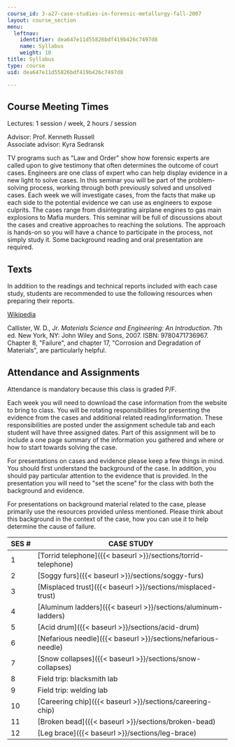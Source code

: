 ```yaml
---
course_id: 3-a27-case-studies-in-forensic-metallurgy-fall-2007
layout: course_section
menu:
  leftnav:
    identifier: dea647e11d55826bdf419b426c7497d8
    name: Syllabus
    weight: 10
title: Syllabus
type: course
uid: dea647e11d55826bdf419b426c7497d8

---
```


Course Meeting Times
--------------------

Lectures: 1 session / week, 2 hours / session

Advisor: Prof. Kenneth Russell  
Associate advisor: Kyra Sedransk

TV programs such as "Law and Order" show how forensic experts are called upon to give testimony that often determines the outcome of court cases. Engineers are one class of expert who can help display evidence in a new light to solve cases. In this seminar you will be part of the problem-solving process, working through both previously solved and unsolved cases. Each week we will investigate cases, from the facts that make up each side to the potential evidence we can use as engineers to expose culprits. The cases range from disintegrating airplane engines to gas main explosions to Mafia murders. This seminar will be full of discussions about the cases and creative approaches to reaching the solutions. The approach is hands-on so you will have a chance to participate in the process, not simply study it. Some background reading and oral presentation are required.

Texts
-----

In addition to the readings and technical reports included with each case study, students are recommended to use the following resources when preparing their reports.

[Wikipedia](http://en.wikipedia.org/wiki/Main_Page)

Callister, W. D., Jr. _Materials Science and Engineering: An Introduction_. 7th ed. New York, NY: John Wiley and Sons, 2007. ISBN: 9780471736967.  
Chapter 8, "Failure", and chapter 17, "Corrosion and Degradation of Materials", are particularly helpful.

Attendance and Assignments
--------------------------

Attendance is mandatory because this class is graded P/F.

Each week you will need to download the case information from the website to bring to class. You will be rotating responsibilities for presenting the evidence from the cases and additional related reading/information. These responsibilities are posted under the assignment schedule tab and each student will have three assigned dates. Part of this assignment will be to include a one page summary of the information you gathered and where or how to start towards solving the case.

For presentations on cases and evidence please keep a few things in mind. You should first understand the background of the case. In addition, you should pay particular attention to the evidence that is provided. In the presentation you will need to "set the scene" for the class with both the background and evidence.

For presentations on background material related to the case, please primarily use the resources provided unless mentioned. Please think about this background in the context of the case, how you can use it to help determine the cause of failure.

| SES # | CASE STUDY |
| --- | --- |
| 1 | [Torrid telephone]({{< baseurl >}}/sections/torrid-telephone) |
| 2 | [Soggy furs]({{< baseurl >}}/sections/soggy-furs) |
| 3 | [Misplaced trust]({{< baseurl >}}/sections/misplaced-trust) |
| 4 | [Aluminum ladders]({{< baseurl >}}/sections/aluminum-ladders) |
| 5 | [Acid drum]({{< baseurl >}}/sections/acid-drum) |
| 6 | [Nefarious needle]({{< baseurl >}}/sections/nefarious-needle) |
| 7 | [Snow collapses]({{< baseurl >}}/sections/snow-collapses) |
| 8 | Field trip: blacksmith lab |
| 9 | Field trip: welding lab |
| 10 | [Careering chip]({{< baseurl >}}/sections/careering-chip) |
| 11 | [Broken bead]({{< baseurl >}}/sections/broken-bead) |
| 12 | [Leg brace]({{< baseurl >}}/sections/leg-brace)